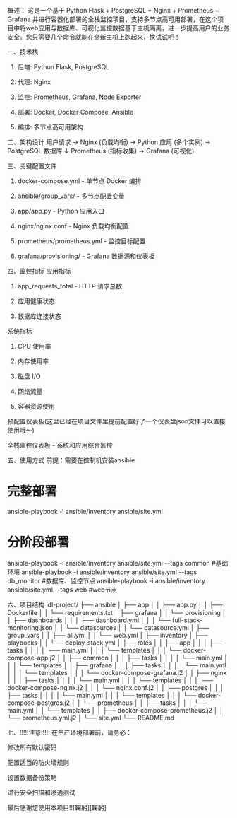 概述：
这是一个基于 Python Flask + PostgreSQL + Nginx + Prometheus + Grafana 并进行容器化部署的全栈监控项目，支持多节点高可用部署，在这个项目中将web应用与数据库、可视化监控数据基于主机隔离，进一步提高用户的业务安全。您只需要几个命令就能在全新主机上跑起来，快试试吧！

一、技术栈
1. 后端: Python Flask, PostgreSQL

2. 代理: Nginx

3. 监控: Prometheus, Grafana, Node Exporter

4. 部署: Docker, Docker Compose, Ansible

5. 编排: 多节点高可用架构

二、架构设计
用户请求 → Nginx (负载均衡) → Python 应用 (多个实例) → PostgreSQL 数据库
                                      ↓
                            Prometheus (指标收集) → Grafana (可视化)

三、关键配置文件
1. docker-compose.yml - 单节点 Docker 编排

2. ansible/group_vars/ - 多节点配置变量

3. app/app.py - Python 应用入口

4. nginx/nginx.conf - Nginx 负载均衡配置

5. prometheus/prometheus.yml - 监控目标配置

6. grafana/provisioning/ - Grafana 数据源和仪表板

四、监控指标
应用指标
1. app_requests_total - HTTP 请求总数

2. 应用健康状态

3. 数据库连接状态

系统指标
1. CPU 使用率

2. 内存使用率

3. 磁盘 I/O

4. 网络流量

5. 容器资源使用

预配置仪表板(这里已经在项目文件里提前配置好了一个仪表盘json文件可以直接使用哦～)

全栈监控仪表板 - 系统和应用综合监控


五、使用方式
前提：需要在控制机安装ansible
# 完整部署
ansible-playbook -i ansible/inventory ansible/site.yml

# 分阶段部署
ansible-playbook -i ansible/inventory ansible/site.yml --tags common #基础环境
ansible-playbook -i ansible/inventory ansible/site.yml --tags db_monitor #数据库、监控节点
ansible-playbook -i ansible/inventory ansible/site.yml --tags web  #web节点

六、项目结构
ldl-project/
├── ansible
│   ├── app
│   │   ├── app.py
│   │   ├── Dockerfile
│   │   └── requirements.txt
│   ├── grafana
│   │   └── provisioning
│   │       ├── dashboards
│   │       │   ├── dashboard.yml
│   │       │   └── full-stack-monitoring.json
│   │       └── datasources
│   │           └── datasource.yml
│   ├── group_vars
│   │   ├── all.yml
│   │   └── web.yml
│   ├── inventory
│   ├── playbooks
│   │   └── deploy-stack.yml
│   ├── roles
│   │   ├── app
│   │   │   ├── tasks
│   │   │   │   └── main.yml
│   │   │   └── templates
│   │   │       └── docker-compose-app.j2
│   │   ├── common
│   │   │   ├── tasks
│   │   │   │   └── main.yml
│   │   │   └── templates
│   │   ├── grafana
│   │   │   ├── tasks
│   │   │   │   └── main.yml
│   │   │   └── templates
│   │   │       └── docker-compose-grafana.j2
│   │   ├── nginx
│   │   │   ├── tasks
│   │   │   │   └── main.yml
│   │   │   └── templates
│   │   │       ├── docker-compose-nginx.j2
│   │   │       └── nginx.conf.j2
│   │   ├── postgres
│   │   │   ├── tasks
│   │   │   │   └── main.yml
│   │   │   └── templates
│   │   │       └── docker-compose-postgres.j2
│   │   └── prometheus
│   │       ├── tasks
│   │       │   └── main.yml
│   │       └── templates
│   │           ├── docker-compose-prometheus.j2
│   │           └── prometheus.yml.j2
│   └── site.yml
└── README.md

七、!!!!!注意!!!!!
在生产环境部署前，请务必：

修改所有默认密码

配置适当的防火墙规则

设置数据备份策略

进行安全扫描和渗透测试

最后感谢您使用本项目!![鞠躬][鞠躬]

